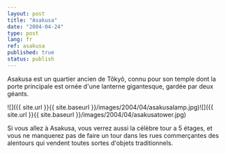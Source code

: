 ```yaml
---
layout: post
title: "Asakusa"
date: "2004-04-24"
type: post
lang: fr
ref: asakusa
published: true
status: publish
---
```




Asakusa est un quartier ancien de Tôkyô, connu pour son temple dont la porte principale est ornée d'une lanterne gigantesque, gardée par deux géants.

![]({{ site.url }}{{ site.baseurl }}/images/2004/04/asakusalamp.jpg)![]({{ site.url }}{{ site.baseurl }}/images/2004/04/asakusatower.jpg)

Si vous allez à Asakusa, vous verrez aussi la célèbre tour a 5 étages, et vous ne manquerez pas de faire un tour dans les rues commerçantes des alentours qui vendent toutes sortes d'objets traditionnels.


